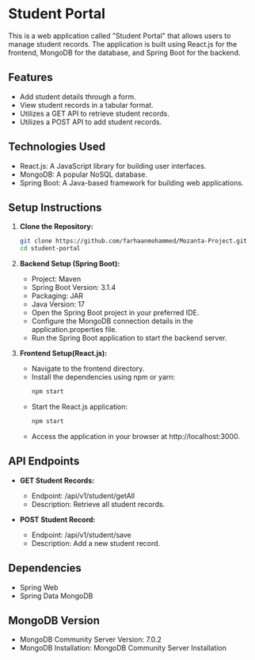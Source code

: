 
# Student Portal

This is a web application called "Student Portal" that allows users to manage student records. The application is built using React.js for the frontend, MongoDB for the database, and Spring Boot for the backend.


## Features

- Add student details through a form.
- View student records in a tabular format.
- Utilizes a GET API to retrieve student records.
- Utilizes a POST API to add student records.
## Technologies Used

- React.js: A JavaScript library for building user interfaces.
- MongoDB: A popular NoSQL database.
- Spring Boot: A Java-based framework for building web applications.
## Setup Instructions

1. **Clone the Repository:**

    ```bash
    git clone https://github.com/farhaanmohammed/Mozanta-Project.git
    cd student-portal
2. **Backend Setup (Spring Boot):**
  
   - Project: Maven
   - Spring Boot Version: 3.1.4
   - Packaging: JAR
   - Java Version: 17
   - Open the Spring Boot project in your preferred IDE.
   - Configure the MongoDB connection details in the application.properties file.
   - Run the Spring Boot application to start the backend server.

3. **Frontend Setup(React.js):**
   - Navigate to the frontend directory.
   - Install the dependencies using npm or yarn:
        ```bash
        npm start
     

   - Start the React.js application:
        ```bash
        npm start
    
   - Access the application in your browser at http://localhost:3000.




    

## API Endpoints

- **GET Student Records:**

    - Endpoint: /api/v1/student/getAll
    - Description: Retrieve all student records.    
- **POST Student Record:**
    - Endpoint: /api/v1/student/save
    - Description: Add a new student record.

## Dependencies
- Spring Web
- Spring Data MongoDB

## MongoDB Version
- MongoDB Community Server Version: 7.0.2
- MongoDB Installation: MongoDB Community Server Installation
